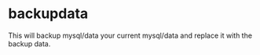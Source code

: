 # backupdata
This will backup mysql/data your current mysql/data and replace it with the backup data.
